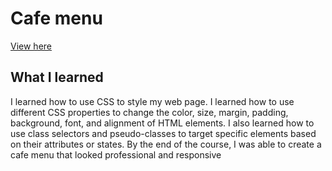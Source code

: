 # Cafe menu
[View here](https://hafizuddin-a.github.io/responsive-web-design/cafe-menu/)
## What I learned
I learned how to use CSS to style my web page. I learned how to use different CSS properties to change the color, size, margin, padding, background, font, and alignment of HTML elements. I also learned how to use class selectors and pseudo-classes to target specific elements based on their attributes or states. By the end of the course, I was able to create a cafe menu that looked professional and responsive
